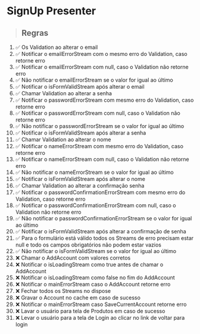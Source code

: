 # SignUp Presenter

> ## Regras
1.  ✅ Os Validation ao alterar o email
2.  ✅ Notificar o emailErrorStream com o mesmo erro do Validation, caso retorne erro
3.  ✅ Notificar o emailErrorStream com null, caso o Validation não retorne erro
4.  ✅ Não notificar o emailErrorStream se o valor for igual ao último
5.  ✅ Notificar o isFormValidStream após alterar o email
6.  ✅ Chamar Validation ao alterar a senha
7.  ✅ Notificar o passwordErrorStream com mesmo erro do Validation, caso retorne erro
8.  ✅ Notificar o passwordErrorStream com null, caso o Validation não retorne erro
9.  ✅ Não notificar o passwordErrorStream se o valor for igual ao último
10.  ✅ Notificar o isFormValidStream após alterar a senha
11.  ✅ Chamar Validation ao alterar o nome
12.  ✅ Notificar o nameErrorStream com mesmo erro do Validation, caso retorne erro
13.  ✅ Notificar o nameErrorStream com null, caso o Validation não retorne erro
14.  ✅ Não notificar o nameErrorStream se o valor for igual ao último
15.  ✅ Notificar o isFormValidStream após alterar o nome
16.  ✅ Chamar Validation ao alterar a confirmação senha
17.  ✅ Notificar o passwordConfirmationErrorStream com mesmo erro do Validation, caso retorne erro
18.  ✅ Notificar o passwordConfirmationErrorStream com null, caso o Validation não retorne erro
19.  ✅ Não notificar o passwordConfirmationErrorStream se o valor for igual ao último
20.  ✅ Notificar o isFormValidStream após alterar a confirmação de senha
21.  ✅ Para o formulário está válido todos os Streams de erro precisam estar null e todo os campos obrigatórios não podem estar vazios
22.  ✅ Não notificar o isFormValidStream se o valor for igual ao último
23.  ❌ Chamar o AddAccount com valores corretos
24.  ❌ Notificar o isLoadingStream como true antes de chamar o AddAccount
25.  ❌ Notificar o isLoadingStream como false no fim do AddAccount
26.  ❌ Notificar o mainErrorStream caso o AddAccount retorne erro
27.  ❌ Fechar todos os Streams no dispose
28.  ❌ Gravar o Account no cache em caso de sucesso
29.  ❌ Notificar o mainErrorStream caso SaveCurrentAccount retorne erro
30.  ❌ Lavar o usuário para tela de Produtos em caso de sucesso
31.  ❌ Levar o usuário para a tela de Login ao clicar no link de voltar para login